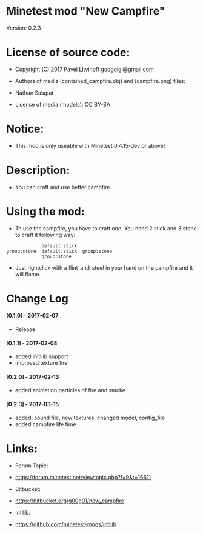 Minetest mod "New Campfire"
======================
Version: 0.2.3

# License of source code:
- Copyright (C) 2017 Pavel Litvinoff <googolgl@gmail.com>

- Authors of media (contained_campfire.obj) and (campfire.png) files:
- Nathan Salapat

- License of media (models): CC BY-SA

# Notice:
- This mod is only useable with Minetest 0.4.15-dev or above!

# Description:
- You can craft and use better campfire.

# Using the mod:
- To use the campfire, you have to craft one. You need 2 stick and 3 stone to craft it following way:
```
             default:stick
group:stone  default:stick  group:stone
             group:stone
```
- Just rightclick with a flint_and_steel in your hand on the campfire and it will flame.

# Change Log
#### [0.1.0] - 2017-02-07
- Release

#### [0.1.1] - 2017-02-08
- added initllib support
- improved texture fire

#### [0.2.0] - 2017-02-13
- added animation particles of fire and smoke

#### [0.2.3] - 2017-03-15
- added: sound file, new textures, changed model, config_file
- added campfire life time

# Links:
- Forum Topic:
- <https://forum.minetest.net/viewtopic.php?f=9&t=16611>

- Bitbucket:
- <https://bitbucket.org/g00g01/new_campfire>

- Intllib:
- https://github.com/minetest-mods/intllib

